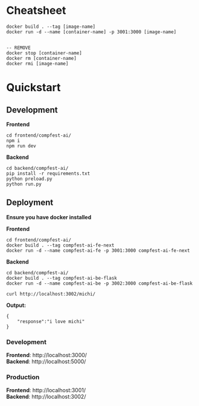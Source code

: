 # Cheatsheet

```
docker build . --tag [image-name]
docker run -d --name [container-name] -p 3001:3000 [image-name]


-- REMOVE
docker stop [container-name]
docker rm [container-name]
docker rmi [image-name]
```

# Quickstart

## Development
**Frontend**
```
cd frontend/compfest-ai/
npm i
npm run dev
```
**Backend**
```
cd backend/compfest-ai/
pip install -r requirements.txt
python preload.py
python run.py
```

## Deployment
**Ensure you have docker installed**

**Frontend**
```
cd frontend/compfest-ai/
docker build . --tag compfest-ai-fe-next
docker run -d --name compfest-ai-fe -p 3001:3000 compfest-ai-fe-next
```
**Backend**
```
cd backend/compfest-ai/
docker build . --tag compfest-ai-be-flask
docker run -d --name compfest-ai-be -p 3002:3000 compfest-ai-be-flask
```

```
curl http://localhost:3002/michi/
```

**Output:**

```
{
    "response":"i love michi"
}
```

### Development

**Frontend**: http://localhost:3000/
<br/>
**Backend**: http://localhost:5000/

### Production

**Frontend**: http://localhost:3001/
<br/>
**Backend**: http://localhost:3002/
